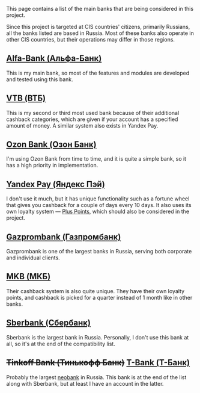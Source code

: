 This page contains a list of the main banks that are being considered in this project.

Since this project is targeted at CIS countries' citizens, primarily Russians, all the banks listed are based in Russia. Most of these banks also operate in other CIS countries, but their operations may differ in those regions.

## [Alfa-Bank (Альфа-Банк)](https://alfabank.ru/)

This is my main bank, so most of the features and modules are developed and tested using this bank.

## [VTB (ВТБ)](https://www.vtb.ru/)

This is my second or third most used bank because of their additional cashback categories, which are given if your account has a specified amount of money. A similar system also exists in Yandex Pay.

## [Ozon Bank (Озон Банк)](https://finance.ozon.ru/)

I'm using Ozon Bank from time to time, and it is quite a simple bank, so it has a high priority in implementation.

## [Yandex Pay (Яндекс Пэй)](https://bank.yandex.ru/pay/)

I don't use it much, but it has unique functionality such as a fortune wheel that gives you cashback for a couple of days every 10 days. It also uses its own loyalty system — [Plus Points](https://yandex.ru/support/plus-ru/ru/cashback), which should also be considered in the project.

## [Gazprombank (Газпромбанк)](https://www.gazprombank.ru/)

Gazprombank is one of the largest banks in Russia, serving both corporate and individual clients. 

## [MKB (МКБ)](https://mkb.ru/)

Their cashback system is also quite unique. They have their own loyalty points, and cashback is picked for a quarter instead of 1 month like in other banks.

## [Sberbank (Сбербанк)](https://www.sberbank.ru/ru/person)

Sberbank is the largest bank in Russia. Personally, I don't use this bank at all, so it's at the end of the compatibility list.

## ~~Tinkoff Bank (Тинькофф Банк)~~ [T-Bank (Т-Банк)](https://www.tbank.ru/)

Probably the largest [neobank](https://en.wikipedia.org/wiki/Neobank) in Russia. This bank is at the end of the list along with Sberbank, but at least I have an account in the latter.
